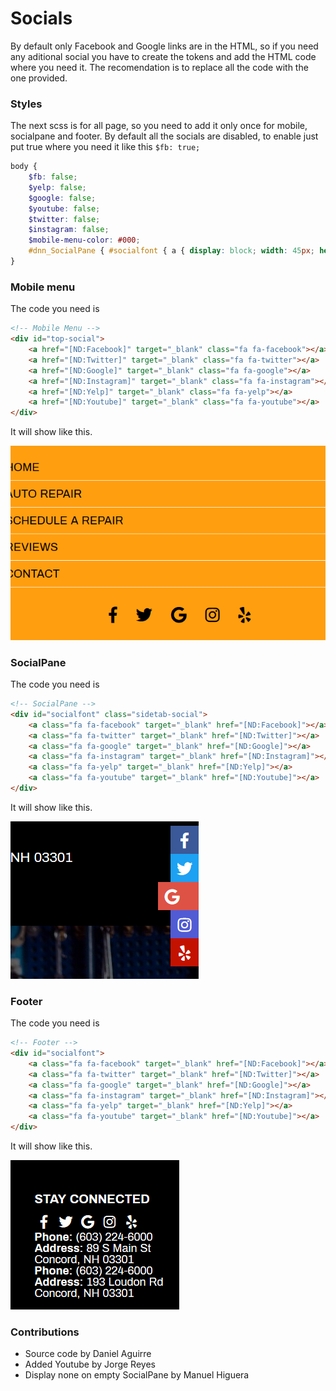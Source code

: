 # Socials
By default only Facebook and Google links are in the HTML, so if you need any aditional social you have to create the tokens and add the HTML code where you need it. The recomendation is to replace all the code with the one provided.

### Styles
The next scss is for all page, so you need to add it only once for mobile, socialpane and footer.
By default all the socials are disabled, to enable just put true where you need it like this `$fb: true;`
```scss
body {
    $fb: false;
    $yelp: false;
    $google: false;
    $youtube: false;
    $twitter: false;
    $instagram: false;
    $mobile-menu-color: #000;
    #dnn_SocialPane { #socialfont { a { display: block; width: 45px; height: 45px; line-height: 45px; text-align: center; font-size: 25px; box-sizing: border-box; padding-right: 0; float: right; clear: both; color: #fff; transition: 0.2s linear; text-decoration: none; &[href=""] { display: none; } @include phone { float: unset; /* display: inline-block; */ display: none; } @include tablet-desktop { @include hover { padding-right: 20px; width: 65px; } } &.fa-yelp { background-color: #c41200; } &.fa-google { background-color: #de5246; } &.fa-twitter { background-color: #1da1f2; } &.fa-facebook { background-color: #3B5998; } &.fa-instagram { background-color: #515bd4; } &.fa-youtube { background-color: #c4302b; } } } } #top-social a { &.fa-yelp { color: #c41200; } &.fa-google { color: #de5246; } &.fa-twitter { color: #1da1f2; } &.fa-facebook { &, &-f { color: #3B5998; } } &.fa-instagram { color: #515bd4; } } #top-social a { &[class*="fa-"] { color: $mobile-menu-color; } } #BottomFooter #socialfont { @include max(527) { float: unset; } } @if not $fb { .fa-facebook { &, &-f { display: none !important; } } } @if not $yelp { .fa-yelp { display: none !important; } } @if not $google { .fa-google { display: none !important; } } @if not $twitter { .fa-twitter { display: none !important; } } @if not $instagram { .fa-instagram { display: none !important; } } @if not $youtube { .fa-youtube { display: none !important; } }
}
```
### Mobile menu
The code you need is
```html
<!-- Mobile Menu -->
<div id="top-social">
    <a href="[ND:Facebook]" target="_blank" class="fa fa-facebook"></a>
    <a href="[ND:Twitter]" target="_blank" class="fa fa-twitter"></a>
    <a href="[ND:Google]" target="_blank" class="fa fa-google"></a>
    <a href="[ND:Instagram]" target="_blank" class="fa fa-instagram"></a>
    <a href="[ND:Yelp]" target="_blank" class="fa fa-yelp"></a>
    <a href="[ND:Youtube]" target="_blank" class="fa fa-youtube"></a>
</div>
```
It will show like this.

![Mobile menu](socials-1.png)

### SocialPane
The code you need is
```html
<!-- SocialPane -->
<div id="socialfont" class="sidetab-social">
    <a class="fa fa-facebook" target="_blank" href="[ND:Facebook]"></a>
    <a class="fa fa-twitter" target="_blank" href="[ND:Twitter]"></a>
    <a class="fa fa-google" target="_blank" href="[ND:Google]"></a>
    <a class="fa fa-instagram" target="_blank" href="[ND:Instagram]"></a>
    <a class="fa fa-yelp" target="_blank" href="[ND:Yelp]"></a>
    <a class="fa fa-youtube" target="_blank" href="[ND:Youtube]"></a>
</div>
```
It will show like this.

![SocialPane](socials-2.png)

### Footer
The code you need is
```html
<!-- Footer -->
<div id="socialfont">
    <a class="fa fa-facebook" target="_blank" href="[ND:Facebook]"></a>
    <a class="fa fa-twitter" target="_blank" href="[ND:Twitter]"></a>
    <a class="fa fa-google" target="_blank" href="[ND:Google]"></a>
    <a class="fa fa-instagram" target="_blank" href="[ND:Instagram]"></a>
    <a class="fa fa-yelp" target="_blank" href="[ND:Yelp]"></a>
    <a class="fa fa-youtube" target="_blank" href="[ND:Youtube]"></a>
</div>
```
It will show like this.

![Footer](socials-3.png)

### Contributions
* Source code by Daniel Aguirre
* Added Youtube by Jorge Reyes
* Display none on empty SocialPane by Manuel Higuera
